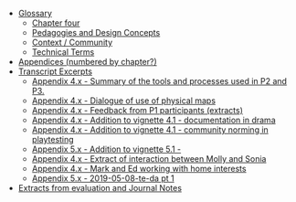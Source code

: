 -   [Glossary](#glossary)
    -   [Chapter four](#chapter-four)
    -   [Pedagogies and Design
        Concepts](#pedagogies-and-design-concepts)
    -   [Context / Community](#context-community)
    -   [Technical Terms](#technical-terms)
-   [Appendices (numbered by chapter?)](#appendices-numbered-by-chapter)
-   [Transcript Excerpts](#transcript-excerpts)
    -   [Appendix 4.x - Summary of the tools and processes used in P2
        and
        P3.](#appendix-4.x---summary-of-the-tools-and-processes-used-in-p2-and-p3.)
    -   [Appendix 4.x - Dialogue of use of physical
        maps](#appendix-4.x---dialogue-of-use-of-physical-maps)
    -   [Appendix 4.x - Feedback from P1 participants
        (extracts)](#appendix-4.x---feedback-from-p1-participants-extracts)
    -   [Appendix 4.x - Addition to vignette 4.1 - documentation in
        drama](#appendix-4.x---addition-to-vignette-4.1---documentation-in-drama)
    -   [Appendix 4.x - Addition to vignette 4.1 - community norming in
        playtesting](#appendix-4.x---addition-to-vignette-4.1---community-norming-in-playtesting)
    -   [Appendix 5.x - Addition to vignette 5.1
        -](#appendix-5.x---addition-to-vignette-5.1--)
    -   [Appendix 4.x - Extract of interaction between Molly and
        Sonia](#appendix-4.x---extract-of-interaction-between-molly-and-sonia)
    -   [Appendix 4.x - Mark and Ed working with home
        interests](#appendix-4.x---mark-and-ed-working-with-home-interests)
    -   [Appendix 5.x - 2019-05-08-te-da pt
        1](#appendix-5.x---2019-05-08-te-da-pt-1)
-   [Extracts from evaluation and Journal
    Notes](#extracts-from-evaluation-and-journal-notes)
